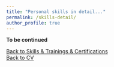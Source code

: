```yaml
---
title: "Personal skills in detail..."
permalink: /skills-detail/
author_profile: true
---
```


**To be continued**


[Back to Skills & Trainings & Certifications](https://iagea.github.io/skills-certifications/)   
[Back to CV](https://iagea.github.io/cv/)
